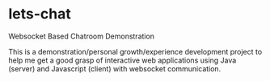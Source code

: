 lets-chat
=========

Websocket Based Chatroom Demonstration

This is a demonstration/personal growth/experience development project to help me get a good grasp of interactive web applications using Java (server) and Javascript (client) with websocket communication.
